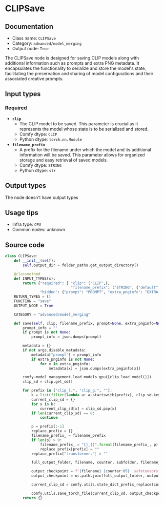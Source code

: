 # CLIPSave
## Documentation
- Class name: `CLIPSave`
- Category: `advanced/model_merging`
- Output node: `True`

The CLIPSave node is designed for saving CLIP models along with additional information such as prompts and extra PNG metadata. It encapsulates the functionality to serialize and store the model's state, facilitating the preservation and sharing of model configurations and their associated creative prompts.
## Input types
### Required
- **`clip`**
    - The CLIP model to be saved. This parameter is crucial as it represents the model whose state is to be serialized and stored.
    - Comfy dtype: `CLIP`
    - Python dtype: `torch.nn.Module`
- **`filename_prefix`**
    - A prefix for the filename under which the model and its additional information will be saved. This parameter allows for organized storage and easy retrieval of saved models.
    - Comfy dtype: `STRING`
    - Python dtype: `str`
## Output types
The node doesn't have output types
## Usage tips
- Infra type: `CPU`
- Common nodes: unknown


## Source code
```python
class CLIPSave:
    def __init__(self):
        self.output_dir = folder_paths.get_output_directory()

    @classmethod
    def INPUT_TYPES(s):
        return {"required": { "clip": ("CLIP",),
                              "filename_prefix": ("STRING", {"default": "clip/ComfyUI"}),},
                "hidden": {"prompt": "PROMPT", "extra_pnginfo": "EXTRA_PNGINFO"},}
    RETURN_TYPES = ()
    FUNCTION = "save"
    OUTPUT_NODE = True

    CATEGORY = "advanced/model_merging"

    def save(self, clip, filename_prefix, prompt=None, extra_pnginfo=None):
        prompt_info = ""
        if prompt is not None:
            prompt_info = json.dumps(prompt)

        metadata = {}
        if not args.disable_metadata:
            metadata["prompt"] = prompt_info
            if extra_pnginfo is not None:
                for x in extra_pnginfo:
                    metadata[x] = json.dumps(extra_pnginfo[x])

        comfy.model_management.load_models_gpu([clip.load_model()])
        clip_sd = clip.get_sd()

        for prefix in ["clip_l.", "clip_g.", ""]:
            k = list(filter(lambda a: a.startswith(prefix), clip_sd.keys()))
            current_clip_sd = {}
            for x in k:
                current_clip_sd[x] = clip_sd.pop(x)
            if len(current_clip_sd) == 0:
                continue

            p = prefix[:-1]
            replace_prefix = {}
            filename_prefix_ = filename_prefix
            if len(p) > 0:
                filename_prefix_ = "{}_{}".format(filename_prefix_, p)
                replace_prefix[prefix] = ""
            replace_prefix["transformer."] = ""

            full_output_folder, filename, counter, subfolder, filename_prefix_ = folder_paths.get_save_image_path(filename_prefix_, self.output_dir)

            output_checkpoint = f"{filename}_{counter:05}_.safetensors"
            output_checkpoint = os.path.join(full_output_folder, output_checkpoint)

            current_clip_sd = comfy.utils.state_dict_prefix_replace(current_clip_sd, replace_prefix)

            comfy.utils.save_torch_file(current_clip_sd, output_checkpoint, metadata=metadata)
        return {}

```
